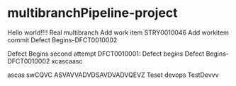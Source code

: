 # multibranchPipeline-project

Hello world!!!!
Real multibranch
Add work item STRY0010046
Add workitem commit
Defect Begins-DFCT0010002


Defect Begins second attempt
DFCT0010001: Defect begins
Defect Begins-DFCT0010002
xcascaasc

ascas
swCQVC
ASVAVVADVDSAVDVADVQEVZ 
Teset devops
TestDevvv

